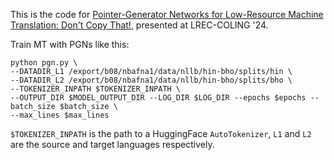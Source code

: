 This is the code for [Pointer-Generator Networks for Low-Resource Machine Translation: Don't Copy That!](https://arxiv.org/abs/2403.10963), presented at LREC-COLING '24.

Train MT with PGNs like this:
```
python pgn.py \
--DATADIR_L1 /export/b08/nbafna1/data/nllb/hin-bho/splits/hin \
--DATADIR_L2 /export/b08/nbafna1/data/nllb/hin-bho/splits/bho \
--TOKENIZER_INPATH $TOKENIZER_INPATH \
--OUTPUT_DIR $MODEL_OUTPUT_DIR --LOG_DIR $LOG_DIR --epochs $epochs --batch_size $batch_size \
--max_lines $max_lines
```
`$TOKENIZER_INPATH` is the path to a HuggingFace `AutoTokenizer`, `L1` and `L2` are the source and target languages respectively.
